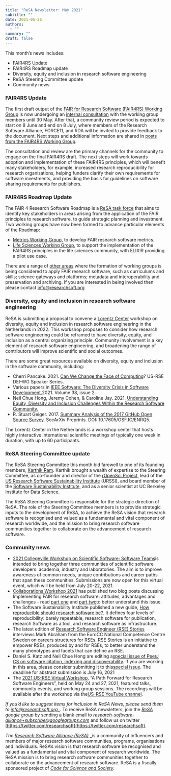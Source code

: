 ```yaml
---
title: "ReSA Newsletter: May 2021"
subtitle: ""
date: 2021-05-26
authors:
  - ""
summary: ""
draft: false
---
```


This month’s news includes:

* FAIR4RS Update
* FAIR4RS Roadmap update
* Diversity, equity and inclusion in research software engineering
* ReSA Steering Committee update
* Community news

### FAIR4RS Update

The first draft output of the [FAIR for Research Software (FAIR4RS) Working Group](https://www.rd-alliance.org/groups/fair-research-software-fair4rs-wg) is now undergoing an [internal consultation](https://www.rd-alliance.org/group/fair-research-software-fair4rs-wg/event/fair4rs-community-consultation-may) with the working group members until 30 May. After that, a community review period is expected to start on 8 June and end on 8 July, where members of the Research Software Alliance, FORCE11, and RDA will be invited to provide feedback to the document. Next steps and additional information are shared in [posts from the FAIR4RS Working Group](https://www.rd-alliance.org/node/69317/posts).

The consultation and review are the primary channels for the community to engage on the final FAIR4RS draft. The next steps will work towards adoption and implementation of these FAIR4RS principles, which will benefit many stakeholders, for example, increased research reproducibility for research organisations, helping funders clarify their own requirements for software investments, and providing the basis for guidelines on software sharing requirements for publishers.

### FAIR4RS Roadmap Update

The FAIR 4 Research Software Roadmap is a [ReSA task force](https://www.researchsoft.org/taskforces/) that aims to identify key stakeholders in areas arising from the application of the FAIR principles to research software, to guide strategic planning and investment. Two working groups have now been formed to advance particular elements of the Roadmap:

- [Metrics Working Group](https://docs.google.com/document/d/1BpzecVx4ZvSNfHD-UHhofZVdA6qiP_ENrmozmiq9zY4/edit), to develop FAIR research software metrics.
- [Life Sciences Working Group](https://docs.google.com/document/d/1yQun2tObksymOrAV4RY7jqbSkZ0r8G6I-vrkDAGHnnI/edit), to support the implementation of the FAIR4RS principles in the life sciences community, with ELIXIR providing a pilot use case.

There are a range of [other areas](https://docs.google.com/document/d/1rV19ZKSyKRmKLsCYbjfdy3z31WovUIMfEYK1OSlbJos/edit#) where the formation of working groups is being considered to apply FAIR research software, such as curriculums and skills; science gateways and platforms; metadata and interoperability and preservation and archiving. If you are interested in being involved then please contact [info@researchsoft.org](mailto:info@researchsoft.org)

### Diversity, equity and inclusion in research software engineering

ReSA is submitting a proposal to convene a [Lorentz Center](https://www.lorentzcenter.nl/about-us.html) workshop on diversity, equity and inclusion in research software engineering in the Netherlands in 2022. This workshop proposes to consider how research software engineering could be reframed to have diversity, equity, and inclusion as a central organizing principle. Community involvement is a key element of research software engineering, and broadening the range of contributors will improve scientific and social outcomes.

There are some great resources available on diversity, equity and inclusion in the software community, including:

- Cherri Pancake. 2021. [Can We Change the Face of Computing](https://us-rse.org/events/2021/2021-03-dei-speaker-series)? US-RSE DEI-WG Speaker Series.
- Various papers in [IEEE Software: The Diversity Crisis in Software Development.](https://www.computer.org/csdl/magazine/so/2021/02)2021. Volume 38, issue 2.
- Neil Chue Hong, Jeremy Cohen, & Caroline Jay. 2021. [Understanding Equity, Diversity and Inclusion Challenges Within the Research Software Community.](https://www.researchgate.net/publication/350647200_Understanding_Equity_Diversity_and_Inclusion_Challenges_Within_the_Research_Software_Community)
- R. Stuart Geiger. 2017. [Summary Analysis of the 2017 GitHub Open Source Survey](https://osf.io/enrq5/). SocArXiv Preprints. DOI: 10.17605/OSF.IO/ENRQ5.

The Lorentz Center in the Netherlands is a workshop center that hosts highly interactive international scientific meetings of typically one week in duration, with up to 60 participants.

### ReSA Steering Committee update


The ReSA Steering Committee this month bid farewell to one of its founding members, [Karthik Ram](https://ram.berkeley.edu/). Karthik brought a wealth of expertise to the Steering Committee, as co-founder and director of the [rOpenSci Project](https://ram.berkeley.edu/#), lead of the [US Research Software Sustainability Institute](http://urssi.us/) (URSSI), and board member of the [Software Sustainability Institute](https://www.software.ac.uk/), and as a senior scientist at UC Berkeley Institute for Data Science.

The ReSA Steering Committee is responsible for the strategic direction of ReSA. The role of the Steering Committee members is to provide strategic inputs to the development of ReSA, to achieve the ReSA vision that research software is recognised and valued as a fundamental and vital component of research worldwide, and the mission to bring research software communities together to collaborate on the advancement of research software.

### Community news

- [2021 Collegeville Workshop on Scientific Software: Software Teams](https://bssw.io/events/2021-collegeville-workshop-on-scientific-software-software-teams)is intended to bring together three communities of scientific software developers: academia, industry and laboratories. The aim is to improve awareness of common needs, unique contributions and career paths that span these communities. Submissions are now open for this virtual event, which will be held from July 20-22, 2021.
- [Collaborations Workshop 2021](https://www.software.ac.uk/cw21) has published two blog posts discussing Implementing FAIR for research software: attitudes, advantages and challenges - read [part one](https://www.software.ac.uk/blog/2021-05-19-implementing-fair-research-software-attitudes-advantages-and-challenges-part-one) and [part two](https://www.software.ac.uk/blog/2021-05-20-implementing-fair-research-software-attitudes-advantages-and-challenges-part-two)to better understand this issue.
- The Software Sustainability Institute published a new guide, [How reproducible should research software be?](https://www.software.ac.uk/news/new-guide-how-reproducible-should-research-software-be). It defines four levels of reproducibility: barely repeatable, research software for publication, research Software as a tool, and research software as infrastructure.
- The latest edition of [Research Software Engineer (RSE) Stories](https://us-rse.org/rse-stories/) interviews Mark Abraham from the EuroCC National Competence Centre Sweden on careers structures for RSEs. RSE Stories is an initiative to empower RSEs, produced by and for RSEs, to better understand the many phenotypes and facets that can define an RSE.
- Daniel S. Katz and Neil Chue Hong are editing a[special issue of PeerJ CS on software citation, indexing and discoverability](https://peerj.com/special-issues/84-software). If you are working in this area, please consider submitting it to this[special issue](https://peerj.com/special-issues/84-software). The deadline for abstract submission is July 16, 2021
- The [2021 US-RSE Virtual Workshop](https://us-rse.org/virtual-workshop-2021/), “A Path Forward for Research Software Engineers”, held on May 24 and 27, 2021, featured talks, community events, and working group sessions. The recordings will be available after the workshop via the[US-RSE YouTube channel](https://www.youtube.com/channel/UC7IQsWv809OQYJ-sJKuQZrw).

_If you’d like to suggest items for inclusion in ReSA News, please send them to_ [_info@researchsoft.org_](mailto:info@researchsoft.org)_. To receive ReSA newsletters, join the _[ReSA google group](https://groups.google.com/forum/#!forum/research-software-alliance)_ by sending a blank email to _[research-software-alliance+subscribe@googlegroups.com](mailto:research-software-alliance+subscribe@googlegroups.com)_ and follow us on twitter [https://twitter.com/researchsoft](https://twitter.com/researchsoft).

_The_ [_Research Software Alliance (ReSA)_](https://www.researchsoft.org/) _is a community of influencers and members of major research software communities, programs, organisations and individuals. ReSA’s vision is that research software be recognised and valued as a fundamental and vital component of research worldwide. The ReSA mission is to bring research software communities together to collaborate on the advancement of research software. ReSA is a fiscally sponsored project of [_Code for Science and Society_](https://codeforscience.org/).
